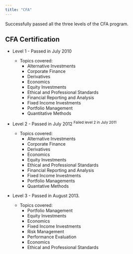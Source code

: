 ```yaml
---
title: "CFA"
---
```


Successfully passed all the three levels of the CFA program. 


## CFA Certification
  + Level 1 - Passed in July 2010 
     - Topics covered:
         * Alternative Investments
         * Corporate Finance
         * Derivatives
         * Economics
         * Equity Investments
         * Ethical and Professional Standards
         * Financial Reporting and Analysis
         * Fixed Income Investments
         * Portfolio Management
         * Quantitative Methods


  + Level 2 - Passed in July 2012 <sup> Failed level 2 in July 2011 </sup>
     - Topics covered:
         * Alternative Investments
         * Corporate Finance
         * Derivatives
         * Economics
         * Equity Investments
         * Ethical and Professional Standards
         * Financial Reporting and Analysis
         * Fixed Income Investments
         * Portfolio Managements
         * Quantative Methods

  + Level 3 - Passed in August 2013.
     - Topics covered:
         * Portfolio Management
         * Equity Investments
         * Economics
         * Fixed Income Investments
         * Risk Management
         * Performance Evaluation
         * Economics
         * Ethical and Professional Standards

